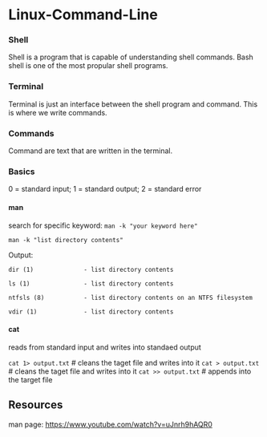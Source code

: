 # Linux-Command-Line

### Shell
Shell is a program that is capable of understanding shell commands. Bash shell is one of the most propular shell programs. 

### Terminal
Terminal is just an interface between the shell program and command. This is where we write commands.

### Commands
Command are text that are written in the terminal.

### Basics
0 = standard input; 1 = standard output; 2 = standard error


#### man
search for specific keyword: `man -k "your keyword here"` 

`man -k "list directory contents"`

Output:

`dir (1)              - list directory contents`

`ls (1)               - list directory contents`

`ntfsls (8)           - list directory contents on an NTFS filesystem`

`vdir (1)             - list directory contents`


#### cat
reads from standard input and writes into standaed output

`cat 1> output.txt` # cleans the taget file and writes into it
`cat > output.txt` # cleans the taget file and writes into it
`cat >> output.txt` # appends into the target file




## Resources
man page: https://www.youtube.com/watch?v=uJnrh9hAQR0
